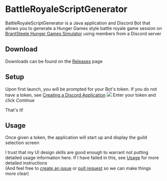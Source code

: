# BattleRoyaleScriptGenerator

BattleRoyaleScriptGenerator is a Java application and Discord Bot that allows you to generate a Hunger Games style battle royale game session on [BrantSteele Hunger Games Simulator](http://brantsteele.net/hungergames/) using members from a Discord server

## Download

Downloads can be found on the [Releases](https://github.com/wiizerdofwiierd/BattleRoyaleScriptGenerator/releases) page  

## Setup

Upon first launch, you will be prompted for your Bot's token. If you do not have a token, see [Creating a Discord Application](https://github.com/wiizerdofwiierd/BattleRoyaleScriptGenerator/wiki/Creating-a-Discord-Application)
![](https://i.imgur.com/GtedrTT.png)
Enter your token and click *Continue*  

That's it!

## Usage

Once given a token, the application will start up and display the guild selection screen  

I trust that my UI design skills are good enough to warrant not putting detailed usage information here. If I have failed in this, see [Usage](https://github.com/wiizerdofwiierd/BattleRoyaleScriptGenerator/wiki/Usage) for more detailed instructions  
(And feel free to [create an issue](https://github.com/wiizerdofwiierd/BattleRoyaleScriptGenerator/issues/new) or [pull request](https://github.com/wiizerdofwiierd/BattleRoyaleScriptGenerator/compare) so we can make things more clear)
